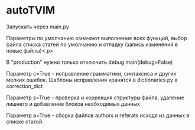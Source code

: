 # autoTVIM
<p>Запускать через main.py</p>
<p>Параметры по умолчанию означают выполнение всех функций, выбор файла списка статей по умолчанию и отладку (запись изменений в новые файлы)<.p>
<p>В "production" нужно только отключить debug main(debug=False)</p>
<p>Параметр c=True - исправление грамматики, синтаксиса и других мелких ошибок. Шаблоны исправления хранятся в dictionaries.py в correction_dict</p>
<p>Параметр s=True - проверка и коррекция структуры файла, удаление лишнего и добавление блоков необходимых данных</p>
<p>Параметр a=True - сборка файлов authors и referats исходя из данных в списке статей.</p>